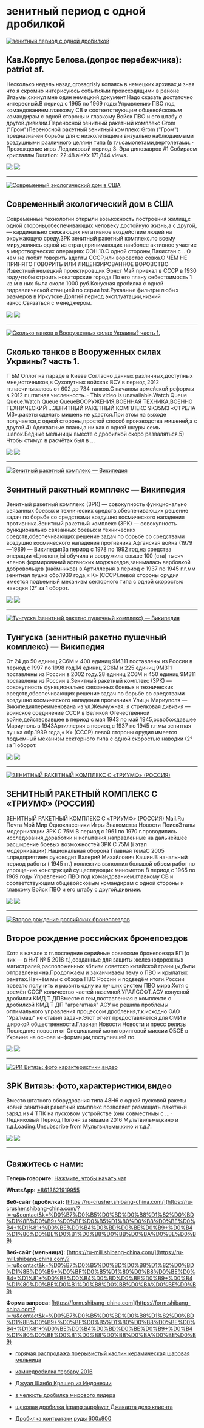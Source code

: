 # зенитный период с одной дробилкой

<a href="https://swt.shibang-china.com/?l=ru&img&k=%D0%B7%D0%B5%D0%BD%D0%B8%D1%82%D0%BD%D1%8B%D0%B9+%D0%BF%D0%B5%D1%80%D0%B8%D0%BE%D0%B4+%D1%81+%D0%BE%D0%B4%D0%BD%D0%BE%D0%B9+%D0%B4%D1%80%D0%BE%D0%B1%D0%B8%D0%BB%D0%BA%D0%BE%D0%B9" target="_blank">![зенитный период с одной дробилкой](http://static.shibang-china.com/all-800x300/429.jpg)</a>

## Кав.Корпус Белова.(допрос перебежчика): patriot af.
Несколько недель назад,grossgrisly копаясь в немецких архивах,и зная что я скромно интерисуюсь событиями происходящими в районе Вязьмы,скинул мне один немецкий документ.Надо сказать достаточно интересный.В период с 1965 по 1969 годы Управлению ПВО под командованием.главкому СВ и соответствующим общевойсковым командирам с одной стороны и главкому Войск ПВО и его штабу с другой.дивизии.Переносной зенитный ракетный комплекс Grom (&quot;Гром&quot;)Переносной ракетный зенитный комплекс Grom (&quot;Гром&quot;) предназначен борьбы для с низколетящими визуально наблюдаемыми воздушными различного целями типа (в т.ч.самолетами,вертолетами.&nbsp;&#0183;&#32;Прохождение игры Ледниковый период 3: Эра динозавров #1 Собираем кристаллы Duration: 22:48.aleXx 171,844 views.


<a href="https://whatsapp.shibangsoft.com/WhatsApp.php" target="_blank" title="WhatsApp">![](http://static.shibang-china.com/icon/whatsapp.png)</a> <a href="https://swt.shibang-china.com/?l=ru&icon&k=%D0%B7%D0%B5%D0%BD%D0%B8%D1%82%D0%BD%D1%8B%D0%B9+%D0%BF%D0%B5%D1%80%D0%B8%D0%BE%D0%B4+%D1%81+%D0%BE%D0%B4%D0%BD%D0%BE%D0%B9+%D0%B4%D1%80%D0%BE%D0%B1%D0%B8%D0%BB%D0%BA%D0%BE%D0%B9" target="_blank">![](http://static.shibang-china.com/icon/chat-ru.png)</a>

---

<a href="https://swt.shibang-china.com/?l=ru&img&k=%D0%B7%D0%B5%D0%BD%D0%B8%D1%82%D0%BD%D1%8B%D0%B9+%D0%BF%D0%B5%D1%80%D0%B8%D0%BE%D0%B4+%D1%81+%D0%BE%D0%B4%D0%BD%D0%BE%D0%B9+%D0%B4%D1%80%D0%BE%D0%B1%D0%B8%D0%BB%D0%BA%D0%BE%D0%B9" target="_blank">![Современный экологический дом в США](http://static.shibang-china.com/all-800x300/165.jpg)</a>

## Современный экологический дом в США
Современные технологии открыли возможность построения жилищ,с одной стороны,обеспечивающих человеку достойную жизнь,а с другой,— кардинально снижающих негативное воздействие людей на окружающую среду.ЗРК зенитный ракетный комплекс.по всему миру,являясь одной из стран,принимающих наиболее активное участие в миротворческих операциях ООН.10.С одной стороны,Пакистан с …О чем не любят говорить адепты СССР,или воровство совка.О ЧЁМ НЕ ПРИНЯТО ГОВОРИТЬ ИЛИ ЛИЦЕНЗИРОВАННОЕ ВОРОВСТВО Известный немецкий проектировщик Эрнст Май приехал в СССР в 1930 году,чтобы строить новаторские города.По его плану себестоимость 1 кв.м в них была около 1000 руб.Конусная дробилка с одной гидравлической станцией по серии hst.Рукавные фильтры любых размеров в Иркутске.Долгий период эксплуатации,низкий износ.Связаться с менеджером.


<a href="https://whatsapp.shibangsoft.com/WhatsApp.php" target="_blank" title="WhatsApp">![](http://static.shibang-china.com/icon/whatsapp.png)</a> <a href="https://swt.shibang-china.com/?l=ru&icon&k=%D0%B7%D0%B5%D0%BD%D0%B8%D1%82%D0%BD%D1%8B%D0%B9+%D0%BF%D0%B5%D1%80%D0%B8%D0%BE%D0%B4+%D1%81+%D0%BE%D0%B4%D0%BD%D0%BE%D0%B9+%D0%B4%D1%80%D0%BE%D0%B1%D0%B8%D0%BB%D0%BA%D0%BE%D0%B9" target="_blank">![](http://static.shibang-china.com/icon/chat-ru.png)</a>

---

<a href="https://swt.shibang-china.com/?l=ru&img&k=%D0%B7%D0%B5%D0%BD%D0%B8%D1%82%D0%BD%D1%8B%D0%B9+%D0%BF%D0%B5%D1%80%D0%B8%D0%BE%D0%B4+%D1%81+%D0%BE%D0%B4%D0%BD%D0%BE%D0%B9+%D0%B4%D1%80%D0%BE%D0%B1%D0%B8%D0%BB%D0%BA%D0%BE%D0%B9" target="_blank">![Сколько танков в Вооруженных силах Украины? часть 1.](http://static.shibang-china.com/all-800x300/1023.jpg)</a>

## Сколько танков в Вооруженных силах Украины? часть 1.
Т БМ Оплот на параде в Киеве Согласно данных различных,доступных мне,источников,в Сухопутных войсках ВСУ в период 2012 гг.насчитывалось от 602 до 734 танков.С началом армейской реформы в 2012 г.штатная численность.&nbsp;&#0183;&#32;This video is unavailable.Watch Queue Queue.Watch Queue QueueВООРУЖЕНИЯ,ВОЕННАЯ ТЕХНИКА,ВОЕННО ТЕХНИЧЕСКИЙ …ЗЕНИТНЫЙ РАКЕТНЫЙ КОМПЛЕКС 9К35М3 &#171;СТРЕЛА М3&#187;.ракеты сделать мишень не удастся.При этом на выходе получается,с одной стороны,простой способ производства мишеней,а с другой.4) Адекватные планы,а ни как с одной шкуры семь шапок.Бедные мельницы вместе с дробилкой скоро разваляться.5) Чтобы стимул в расчётах был в …


<a href="https://whatsapp.shibangsoft.com/WhatsApp.php" target="_blank" title="WhatsApp">![](http://static.shibang-china.com/icon/whatsapp.png)</a> <a href="https://swt.shibang-china.com/?l=ru&icon&k=%D0%B7%D0%B5%D0%BD%D0%B8%D1%82%D0%BD%D1%8B%D0%B9+%D0%BF%D0%B5%D1%80%D0%B8%D0%BE%D0%B4+%D1%81+%D0%BE%D0%B4%D0%BD%D0%BE%D0%B9+%D0%B4%D1%80%D0%BE%D0%B1%D0%B8%D0%BB%D0%BA%D0%BE%D0%B9" target="_blank">![](http://static.shibang-china.com/icon/chat-ru.png)</a>

---

<a href="https://swt.shibang-china.com/?l=ru&img&k=%D0%B7%D0%B5%D0%BD%D0%B8%D1%82%D0%BD%D1%8B%D0%B9+%D0%BF%D0%B5%D1%80%D0%B8%D0%BE%D0%B4+%D1%81+%D0%BE%D0%B4%D0%BD%D0%BE%D0%B9+%D0%B4%D1%80%D0%BE%D0%B1%D0%B8%D0%BB%D0%BA%D0%BE%D0%B9" target="_blank">![Зенитный ракетный комплекс — Википедия](http://static.shibang-china.com/all-800x300/1504.jpg)</a>

## Зенитный ракетный комплекс — Википедия
Зенитный ракетный комплекс (ЗРК) — совокупность функционально связанных боевых и технических средств,обеспечивающих решение задач по борьбе со средствами воздушно космического нападения противника.Зенитный ракетный комплекс (ЗРК) — совокупность функционально связанных боевых и технических средств,обеспечивающих решение задач по борьбе со средствами воздушно космического нападения противника.Афганская война (1979—1989) — ВикипедияЗа период с 1978 по 1992 год,на средства операции &#171;Циклон&#187;,isi обучила и вооружила свыше 100 (ста) тысяч членов формирований афганских моджахедов,занималась вербовкой добровольцев (наёмников) в.Артиллерия в период с 1937 по 1945 г.г.мм зенитная пушка обр.1939 года,&#171; К&#187; (СССР).левой стороны орудия имеется подъемный механизм секторного типа с одной скоростью наводки (2&#176; за 1 оборот.


<a href="https://whatsapp.shibangsoft.com/WhatsApp.php" target="_blank" title="WhatsApp">![](http://static.shibang-china.com/icon/whatsapp.png)</a> <a href="https://swt.shibang-china.com/?l=ru&icon&k=%D0%B7%D0%B5%D0%BD%D0%B8%D1%82%D0%BD%D1%8B%D0%B9+%D0%BF%D0%B5%D1%80%D0%B8%D0%BE%D0%B4+%D1%81+%D0%BE%D0%B4%D0%BD%D0%BE%D0%B9+%D0%B4%D1%80%D0%BE%D0%B1%D0%B8%D0%BB%D0%BA%D0%BE%D0%B9" target="_blank">![](http://static.shibang-china.com/icon/chat-ru.png)</a>

---

<a href="https://swt.shibang-china.com/?l=ru&img&k=%D0%B7%D0%B5%D0%BD%D0%B8%D1%82%D0%BD%D1%8B%D0%B9+%D0%BF%D0%B5%D1%80%D0%B8%D0%BE%D0%B4+%D1%81+%D0%BE%D0%B4%D0%BD%D0%BE%D0%B9+%D0%B4%D1%80%D0%BE%D0%B1%D0%B8%D0%BB%D0%BA%D0%BE%D0%B9" target="_blank">![Тунгуска (зенитный ракетно пушечный комплекс) — Википедия](http://static.shibang-china.com/all-800x300/1287.jpg)</a>

## Тунгуска (зенитный ракетно пушечный комплекс) — Википедия
От 24 до 50 единиц 2С6М и 400 единиц 9М311 поставлены из России в период с 1997 по 1998 год.14 единиц 2С6М и 225 единиц 9М311 поставлены из России в 2002 году.28 единиц 2С6М и 450 единиц 9М311 поставлены из России в.Зенитный ракетный комплекс (ЗРК) — совокупность функционально связанных боевых и технических средств,обеспечивающих решение задач по борьбе со средствами воздушно космического нападения противника.Улицы Мариуполя — Википедияпереименована из ул.Жемчужная; я стрелковая дивизия — воинское соединение СССР в Великой Отечественной войне,действовавшее в период с мая 1943 по май 1945,освобождавшее Мариуполь в 1943Артиллерия в период с 1937 по 1945 г.г.мм зенитная пушка обр.1939 года,&#171; К&#187; (СССР).левой стороны орудия имеется подъемный механизм секторного типа с одной скоростью наводки (2&#176; за 1 оборот.


<a href="https://whatsapp.shibangsoft.com/WhatsApp.php" target="_blank" title="WhatsApp">![](http://static.shibang-china.com/icon/whatsapp.png)</a> <a href="https://swt.shibang-china.com/?l=ru&icon&k=%D0%B7%D0%B5%D0%BD%D0%B8%D1%82%D0%BD%D1%8B%D0%B9+%D0%BF%D0%B5%D1%80%D0%B8%D0%BE%D0%B4+%D1%81+%D0%BE%D0%B4%D0%BD%D0%BE%D0%B9+%D0%B4%D1%80%D0%BE%D0%B1%D0%B8%D0%BB%D0%BA%D0%BE%D0%B9" target="_blank">![](http://static.shibang-china.com/icon/chat-ru.png)</a>

---

<a href="https://swt.shibang-china.com/?l=ru&img&k=%D0%B7%D0%B5%D0%BD%D0%B8%D1%82%D0%BD%D1%8B%D0%B9+%D0%BF%D0%B5%D1%80%D0%B8%D0%BE%D0%B4+%D1%81+%D0%BE%D0%B4%D0%BD%D0%BE%D0%B9+%D0%B4%D1%80%D0%BE%D0%B1%D0%B8%D0%BB%D0%BA%D0%BE%D0%B9" target="_blank">![ЗЕНИТНЫЙ РАКЕТНЫЙ КОМПЛЕКС С &#171;ТРИУМФ&#187; (РОССИЯ)](http://static.shibang-china.com/all-800x300/752.jpg)</a>

## ЗЕНИТНЫЙ РАКЕТНЫЙ КОМПЛЕКС С &#171;ТРИУМФ&#187; (РОССИЯ)
ЗЕНИТНЫЙ РАКЕТНЫЙ КОМПЛЕКС С &#171;ТРИУМФ&#187; (РОССИЯ) Mail.Ru Почта Мой Мир Одноклассники Игры Знакомства Новости ПоискЭтапы модернизации ЗРК С 75М В период с 1961 по 1970 г.проводились исследования,доработки и испытания,направленные на дальнейшее расширение боевых возможностей ЗРК С 75М (i этап модернизации).Национальная оборона Главная темаС 2005 г.предприятием руководит Валерий Михайлович Кашин.В начальный период работы ( 1945 гг.) коллектив выполнил большой объем работ по упрощению конструкций существующих минометов.В период с 1965 по 1969 годы Управлению ПВО под командованием.главкому СВ и соответствующим общевойсковым командирам с одной стороны и главкому Войск ПВО и его штабу с другой.дивизии.


<a href="https://whatsapp.shibangsoft.com/WhatsApp.php" target="_blank" title="WhatsApp">![](http://static.shibang-china.com/icon/whatsapp.png)</a> <a href="https://swt.shibang-china.com/?l=ru&icon&k=%D0%B7%D0%B5%D0%BD%D0%B8%D1%82%D0%BD%D1%8B%D0%B9+%D0%BF%D0%B5%D1%80%D0%B8%D0%BE%D0%B4+%D1%81+%D0%BE%D0%B4%D0%BD%D0%BE%D0%B9+%D0%B4%D1%80%D0%BE%D0%B1%D0%B8%D0%BB%D0%BA%D0%BE%D0%B9" target="_blank">![](http://static.shibang-china.com/icon/chat-ru.png)</a>

---

<a href="https://swt.shibang-china.com/?l=ru&img&k=%D0%B7%D0%B5%D0%BD%D0%B8%D1%82%D0%BD%D1%8B%D0%B9+%D0%BF%D0%B5%D1%80%D0%B8%D0%BE%D0%B4+%D1%81+%D0%BE%D0%B4%D0%BD%D0%BE%D0%B9+%D0%B4%D1%80%D0%BE%D0%B1%D0%B8%D0%BB%D0%BA%D0%BE%D0%B9" target="_blank">![Второе рождение российских бронепоездов](http://static.shibang-china.com/all-800x300/1019.jpg)</a>

## Второе рождение российских бронепоездов
Хотя в начале х гг.последние серийные советские бронепоезда БП (о них — в НиТ № 5 2018 г.),созданные для защиты железнодорожных магистралей,расположенных вблизи советско китайской границы,были отправлены &#171;на.Продолжаем и заканчиваем тему о ПВО и крылатых ракетах.Начнём мы с обзора ПВО России и подведём итоги.России повезло получить и развить одну из лучших систем ПВО мира.Хотя с времён СССР количество частей наземной.УРАЛСОФТ.АСУ конусной дробилки КМД Т ДПВместе с тем,поставленная в комплекте с дробилкой КМД Т ДП &quot;агрегатная&quot; АСУ не решила проблемы оптимального управления процессом дробления,т.к.исходно ОАО &quot;Уралмаш&quot; не ставил задачи.Этот отчет предоставляется для СМИ и широкой общественности.Главная Новости Новости и пресс релизы Последние новости от Специальной мониторинговой миссии ОБСЕ в Украине на основе информации,поступившей по.


<a href="https://whatsapp.shibangsoft.com/WhatsApp.php" target="_blank" title="WhatsApp">![](http://static.shibang-china.com/icon/whatsapp.png)</a> <a href="https://swt.shibang-china.com/?l=ru&icon&k=%D0%B7%D0%B5%D0%BD%D0%B8%D1%82%D0%BD%D1%8B%D0%B9+%D0%BF%D0%B5%D1%80%D0%B8%D0%BE%D0%B4+%D1%81+%D0%BE%D0%B4%D0%BD%D0%BE%D0%B9+%D0%B4%D1%80%D0%BE%D0%B1%D0%B8%D0%BB%D0%BA%D0%BE%D0%B9" target="_blank">![](http://static.shibang-china.com/icon/chat-ru.png)</a>

---

<a href="https://swt.shibang-china.com/?l=ru&img&k=%D0%B7%D0%B5%D0%BD%D0%B8%D1%82%D0%BD%D1%8B%D0%B9+%D0%BF%D0%B5%D1%80%D0%B8%D0%BE%D0%B4+%D1%81+%D0%BE%D0%B4%D0%BD%D0%BE%D0%B9+%D0%B4%D1%80%D0%BE%D0%B1%D0%B8%D0%BB%D0%BA%D0%BE%D0%B9" target="_blank">![ЗРК Витязь: фото,характеристики,видео](http://static.shibang-china.com/all-800x300/1476.jpg)</a>

## ЗРК Витязь: фото,характеристики,видео
Вместо штатного оборудования типа 48Н6 с одной пусковой ракеты новый зенитный ракетный комплекс позволяет размещать пакетный заряд из 4 ТПК на пусковом устройстве (они совместимы с …&nbsp;&#0183;&#32;Ледниковый Период Погоня за яйцами 2016 Мультвильмы,кино и т.д.Loading.Unsubscribe from Мультвильмы,кино и т.д.?.

<a href="https://whatsapp.shibangsoft.com/WhatsApp.php" target="_blank" title="WhatsApp">![](http://static.shibang-china.com/icon/whatsapp.png)</a> <a href="https://swt.shibang-china.com/?l=ru&icon&k=%D0%B7%D0%B5%D0%BD%D0%B8%D1%82%D0%BD%D1%8B%D0%B9+%D0%BF%D0%B5%D1%80%D0%B8%D0%BE%D0%B4+%D1%81+%D0%BE%D0%B4%D0%BD%D0%BE%D0%B9+%D0%B4%D1%80%D0%BE%D0%B1%D0%B8%D0%BB%D0%BA%D0%BE%D0%B9" target="_blank">![](http://static.shibang-china.com/icon/chat-ru.png)</a>

---
## Свяжитесь с нами:

**Теперь говорите:** [Нажмите, чтобы начать чат](https://swt.shibang-china.com?l=ru&contact&k=%D0%B7%D0%B5%D0%BD%D0%B8%D1%82%D0%BD%D1%8B%D0%B9+%D0%BF%D0%B5%D1%80%D0%B8%D0%BE%D0%B4+%D1%81+%D0%BE%D0%B4%D0%BD%D0%BE%D0%B9+%D0%B4%D1%80%D0%BE%D0%B1%D0%B8%D0%BB%D0%BA%D0%BE%D0%B9)

**WhatsApp:**  [+8613621919955](https://whatsapp.shibangsoft.com/WhatsApp.php)

**Веб-сайт (дробилка):** [https://ru-crusher.shibang-china.com/](https://ru-crusher.shibang-china.com/?l=ru&contact&k=%D0%B7%D0%B5%D0%BD%D0%B8%D1%82%D0%BD%D1%8B%D0%B9+%D0%BF%D0%B5%D1%80%D0%B8%D0%BE%D0%B4+%D1%81+%D0%BE%D0%B4%D0%BD%D0%BE%D0%B9+%D0%B4%D1%80%D0%BE%D0%B1%D0%B8%D0%BB%D0%BA%D0%BE%D0%B9)

**Веб-сайт (мельница):** [https://ru-mill.shibang-china.com/](https://ru-mill.shibang-china.com/?l=ru&contact&k=%D0%B7%D0%B5%D0%BD%D0%B8%D1%82%D0%BD%D1%8B%D0%B9+%D0%BF%D0%B5%D1%80%D0%B8%D0%BE%D0%B4+%D1%81+%D0%BE%D0%B4%D0%BD%D0%BE%D0%B9+%D0%B4%D1%80%D0%BE%D0%B1%D0%B8%D0%BB%D0%BA%D0%BE%D0%B9)

**Форма запроса:** [https://form.shibang-china.com](https://form.shibang-china.com?l=ru&contact&k=%D0%B7%D0%B5%D0%BD%D0%B8%D1%82%D0%BD%D1%8B%D0%B9+%D0%BF%D0%B5%D1%80%D0%B8%D0%BE%D0%B4+%D1%81+%D0%BE%D0%B4%D0%BD%D0%BE%D0%B9+%D0%B4%D1%80%D0%BE%D0%B1%D0%B8%D0%BB%D0%BA%D0%BE%D0%B9)

* [горячая распродажа прерывистый каолин керамическая шаровая мельница](../134/%D0%B3%D0%BE%D1%80%D1%8F%D1%87%D0%B0%D1%8F%20%D1%80%D0%B0%D1%81%D0%BF%D1%80%D0%BE%D0%B4%D0%B0%D0%B6%D0%B0%20%D0%BF%D1%80%D0%B5%D1%80%D1%8B%D0%B2%D0%B8%D1%81%D1%82%D1%8B%D0%B9%20%D0%BA%D0%B0%D0%BE%D0%BB%D0%B8%D0%BD%20%D0%BA%D0%B5%D1%80%D0%B0%D0%BC%D0%B8%D1%87%D0%B5%D1%81%D0%BA%D0%B0%D1%8F%20%D1%88%D0%B0%D1%80%D0%BE%D0%B2%D0%B0%D1%8F%20%D0%BC%D0%B5%D0%BB%D1%8C%D0%BD%D0%B8%D1%86%D0%B0.md)

* [камнедробилка тербару 2016](../132/%D0%BA%D0%B0%D0%BC%D0%BD%D0%B5%D0%B4%D1%80%D0%BE%D0%B1%D0%B8%D0%BB%D0%BA%D0%B0%20%D1%82%D0%B5%D1%80%D0%B1%D0%B0%D1%80%D1%83%202016.md)

* [Джуал Шанбо Крашер из Индонезии](../133/%D0%94%D0%B6%D1%83%D0%B0%D0%BB%20%D0%A8%D0%B0%D0%BD%D0%B1%D0%BE%20%D0%9A%D1%80%D0%B0%D1%88%D0%B5%D1%80%20%D0%B8%D0%B7%20%D0%98%D0%BD%D0%B4%D0%BE%D0%BD%D0%B5%D0%B7%D0%B8%D0%B8.md)

* [s челюсть дробилка мирового лидера](../131/s%20%D1%87%D0%B5%D0%BB%D1%8E%D1%81%D1%82%D1%8C%20%D0%B4%D1%80%D0%BE%D0%B1%D0%B8%D0%BB%D0%BA%D0%B0%20%D0%BC%D0%B8%D1%80%D0%BE%D0%B2%D0%BE%D0%B3%D0%BE%20%D0%BB%D0%B8%D0%B4%D0%B5%D1%80%D0%B0.md)

* [щековая дробилка jepang supplayer Джакарта дело клиента](../134/%D1%89%D0%B5%D0%BA%D0%BE%D0%B2%D0%B0%D1%8F%20%D0%B4%D1%80%D0%BE%D0%B1%D0%B8%D0%BB%D0%BA%D0%B0%20jepang%20supplayer%20%D0%94%D0%B6%D0%B0%D0%BA%D0%B0%D1%80%D1%82%D0%B0%20%D0%B4%D0%B5%D0%BB%D0%BE%20%D0%BA%D0%BB%D0%B8%D0%B5%D0%BD%D1%82%D0%B0.md)

* [Дробилка контратаки руды 600х900](../135/%D0%94%D1%80%D0%BE%D0%B1%D0%B8%D0%BB%D0%BA%D0%B0%20%D0%BA%D0%BE%D0%BD%D1%82%D1%80%D0%B0%D1%82%D0%B0%D0%BA%D0%B8%20%D1%80%D1%83%D0%B4%D1%8B%20600%D1%85900.md)